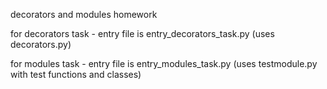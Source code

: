 
decorators and modules homework


for decorators task - entry file is entry_decorators_task.py (uses decorators.py)

for modules task - entry file is entry_modules_task.py (uses testmodule.py with test functions and classes)
